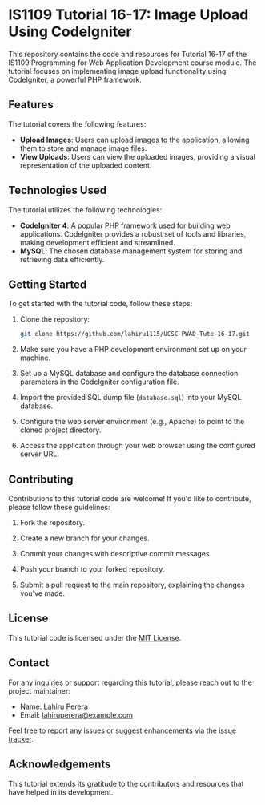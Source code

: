# IS1109 Tutorial 16-17: Image Upload Using CodeIgniter

This repository contains the code and resources for Tutorial 16-17 of the IS1109 Programming for Web Application Development course module. The tutorial focuses on implementing image upload functionality using CodeIgniter, a powerful PHP framework.

## Features

The tutorial covers the following features:

- **Upload Images**: Users can upload images to the application, allowing them to store and manage image files.
- **View Uploads**: Users can view the uploaded images, providing a visual representation of the uploaded content.

## Technologies Used

The tutorial utilizes the following technologies:

- **CodeIgniter 4**: A popular PHP framework used for building web applications. CodeIgniter provides a robust set of tools and libraries, making development efficient and streamlined.
- **MySQL**: The chosen database management system for storing and retrieving data efficiently.

## Getting Started

To get started with the tutorial code, follow these steps:

1. Clone the repository:

   ```bash
   git clone https://github.com/lahiru1115/UCSC-PWAD-Tute-16-17.git
   ```

2. Make sure you have a PHP development environment set up on your machine.

3. Set up a MySQL database and configure the database connection parameters in the CodeIgniter configuration file.

4. Import the provided SQL dump file (`database.sql`) into your MySQL database.

5. Configure the web server environment (e.g., Apache) to point to the cloned project directory.

6. Access the application through your web browser using the configured server URL.

## Contributing

Contributions to this tutorial code are welcome! If you'd like to contribute, please follow these guidelines:

1. Fork the repository.

2. Create a new branch for your changes.

3. Commit your changes with descriptive commit messages.

4. Push your branch to your forked repository.

5. Submit a pull request to the main repository, explaining the changes you've made.

## License

This tutorial code is licensed under the [MIT License](LICENSE).

## Contact

For any inquiries or support regarding this tutorial, please reach out to the project maintainer:

- Name: [Lahiru Perera](https://github.com/lahiru1115)
- Email: [lahiruperera@example.com](mailto:lahiruperera@example.com)

Feel free to report any issues or suggest enhancements via the [issue tracker](https://github.com/lahiru1115/UCSC-PWAD-Tute-16-17/issues).

## Acknowledgements

This tutorial extends its gratitude to the contributors and resources that have helped in its development.
